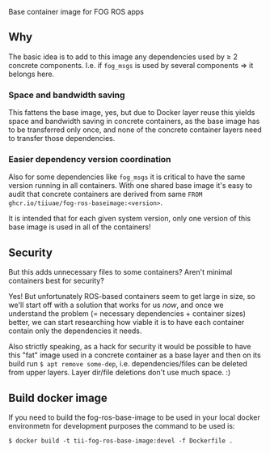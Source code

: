 Base container image for FOG ROS apps


Why
---

The basic idea is to add to this image any dependencies used by ≥ 2 concrete components.
I.e. if `fog_msgs` is used by several components => it belongs here.


### Space and bandwidth saving

This fattens the base image, yes, but due to Docker layer reuse this yields space and bandwidth
saving in concrete containers, as the base image has to be transferred only once, and none of the
concrete container layers need to transfer those dependencies.


### Easier dependency version coordination

Also for some dependencies like `fog_msgs` it is critical to have the same version running in all containers.
With one shared base image it's easy to audit that concrete containers are derived from same
`FROM ghcr.io/tiiuae/fog-ros-baseimage:<version>`.

It is intended that for each given system version, only one version of this base image is used in
all of the containers!


Security
--------

But this adds unnecessary files to some containers? Aren't minimal containers best for security?

Yes! But unfortunately ROS-based containers seem to get large in size, so we'll start off with a solution
that works for us *now*, and once we understand the problem (= necessary dependencies + container sizes)
better, we can start researching how viable it is to have each container contain only the dependencies it needs.

Also strictly speaking, as a hack for security it would be possible to have this "fat" image used in
a concrete container as a base layer and then on its build run `$ apt remove some-dep`, i.e.
dependencies/files can be deleted from upper layers.
Layer dir/file deletions don't use much space. :)


Build docker image
------------------

If you need to build the fog-ros-base-image to be used in your local docker environmetn for development purposes the command to be used is:

```
$ docker build -t tii-fog-ros-base-image:devel -f Dockerfile .
```
